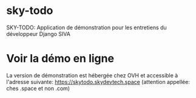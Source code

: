 # sky-todo
 SKY-TODO: Application de démonstration pour les entretiens du développeur Django SIVA

# Voir la démo en ligne
 La version de démonstration est hébergée chez OVH et accessible à l'adresse suivante: https://skytodo.skydevtech.space (attention appellée: ches .space et non .com)
